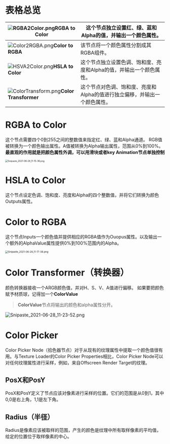 # 表格总览
| <img src="https://cdn.nlark.com/yuque/0/2021/png/12794363/1624849967689-c348504d-fe73-478b-b9aa-dafcc4451717.png" alt="RGBA2Color.png " style="zoom:100%;" />**RGBA to Color** | 这个节点独立设置红、绿、蓝和Alpha的值，并输出一个颜色属性。  |
| ------------------------------------------------------------ | ------------------------------------------------------------ |
| ![Color2RGBA.png](https://cdn.nlark.com/yuque/0/2021/png/12794363/1624849972845-fea19f51-ce85-4505-8faa-acfd8b9bcd69.png)**Color to RGBA** | 该节点将一个颜色属性分割成其RGBA组件。|
| ![HSVA2Color.png](https://cdn.nlark.com/yuque/0/2021/png/12794363/1624849978093-71108ec8-3bad-4ddc-ae46-b18dd992c0a7.png)**HSLA to Color** | 这个节点独立设置色调、饱和度、亮度和Alpha的值，并输出一个颜色属性。 |
| ![ColorTransform.png](https://cdn.nlark.com/yuque/0/2021/png/12794363/1624849983484-0fdf97d9-6a1f-47fb-9fc7-9c63bfc77e66.png)**Color Transformer** | 这个节点对色调、饱和度、亮度和Alpha的值进行独立偏移，并输出一个颜色属性。 |

# RGBA to Color
这个节点需要四个0到255之间的整数值来指定红、绿、蓝和Alpha通道。
RGB值被转换为一个颜色输出属性。A值被转换为Alpha输出属性，范围从0%到100%。
**最直观的作用就是把颜色属性外调，可以用滑块或者key Animation节点单独控制**

<img src="https://cdn.nlark.com/yuque/0/2021/png/12794363/1624850148045-c09b3a31-60c5-4021-ae4e-7ad03d3e3ba8.png" alt="Snipaste_2021-06-28_11-15-36.png" style="zoom:50%;"/>

# HSLA to Color
这个节点设定色调、饱和度、亮度和Alpha的四个整数值，并将它们转换为颜色Outputs属性。
# Color to RGBA
这个节点Inputs一个颜色值并提供相应的RGBA值作为Ouopus属性。以及输出一个额外的AlphaValue属性提供0%到100%范围内的Alpha。

<img src="https://cdn.nlark.com/yuque/0/2021/png/12794363/1624850319685-a0ef2999-5b12-4155-902b-8de2471f068c.png" alt="Snipaste_2021-06-28_11-17-38.png" style="zoom:55%;" />

# Color Transformer（转换器）
颜色转换器接收一个ARGB颜色值，并对H、S、V、A值进行偏移。
如果要把颜色赋予材质球，记得加一个**ColorValue**

> **ColorValue**节点将输出的颜色和alpha属性分开。

![Snipaste_2021-06-28_11-23-52.png](https://cdn.nlark.com/yuque/0/2021/png/12794363/1624850648694-18c40a64-608a-4e31-aac4-cc0b24aa5345.png)
# Color Picker
Color Picker Node（拾色器节点）对于从现有的纹理属性中提取一个颜色值很有用。与Texture Loader的Color Picker Properties相比，Color Picker Node可以对任何纹理属性进行采样，例如，来自Offscreen Render Target的纹理。
## PosX和PosY
PosX和PosY定义了节点应该对像素进行采样的位置。它们的范围是从0到1，其中0,0是右上角，1,1是左下角。
## Radius（半径）
Radius是像素应该被取样的范围，产生的颜色是纹理中所有取样像素的平均值，给定的位置位于取样像素的中心。



